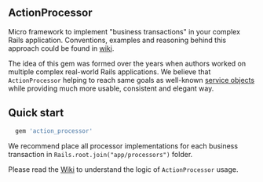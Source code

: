 ## ActionProcessor

Micro framework to implement "business transactions" in your complex Rails application. Conventions, examples and reasoning 
behind this approach could be found in [wiki](https://github.com/GhennadiiMir/action_processor/wiki).

The idea of this gem was formed over the years when authors worked on multiple complex real-world Rails applications. 
We believe that `ActionProcessor` helping to reach same goals as well-known [service objects](https://www.toptal.com/ruby-on-rails/rails-service-objects-tutorial) while providing much more usable, consistent and elegant way.

## Quick start

```ruby
  gem 'action_processor'
```

We recommend place all processor implementations for each business transaction in `Rails.root.join("app/processors")` folder.

Please read the [Wiki](https://github.com/GhennadiiMir/action_processor/wiki) to understand the logic of `ActionProcessor` usage.


